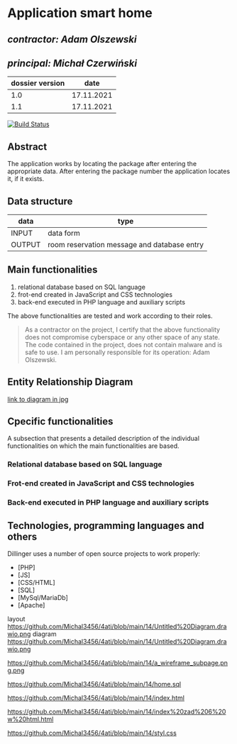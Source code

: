 # Application smart home


## _contractor: Adam Olszewski_
## _principal: Michał Czerwiński_


| dossier version | date |
| ------ | ------ |
| 1.0 | 17.11.2021 |
| 1.1 | 17.11.2021 |

[![Build Status](https://travis-ci.org/joemccann/dillinger.svg?branch=master)](https://travis-ci.org/joemccann/dillinger)

## Abstract 
The application works by locating the package after entering the appropriate data. After entering the package number the application locates it, if it exists. 

## Data structure

| data | type |
| ------ | ------ |
| INPUT | data form |
| OUTPUT | room reservation message and database entry |

## Main functionalities

1. relational database based on SQL language
1. frot-end created in JavaScript and CSS technologies
1. back-end executed in PHP language and auxiliary scripts

The above functionalities are tested and work according to their roles.

> As a contractor on the project, I certify that the above functionality 
> does not compromise cyberspace or any other space of any state. 
> The code contained in the project, does not contain malware and is safe to use. 
> I am personally responsible for its operation: Adam Olszewski.
## Entity Relationship Diagram

[link to diagram in jpg][erd]

## Cpecific functionalities

A subsection that presents a detailed description of the individual functionalities on which the main functionalities are based.

### Relational database based on SQL language

### Frot-end created in JavaScript and CSS technologies

### Back-end executed in PHP language and auxiliary scripts

## Technologies, programming languages and others

Dillinger uses a number of open source projects to work properly:

- [PHP]
- [JS]
- [CSS/HTML]
- [SQL]
- [MySql/MariaDb]
- [Apache]

 [erd]: <https://github.com/Michal3456/example_project/blob/main/sprites/Untitled%20Diagram.jpg>
 
 layout https://github.com/Michal3456/4ati/blob/main/14/Untitled%20Diagram.drawio.png
 diagram https://github.com/Michal3456/4ati/blob/main/14/Untitled%20Diagram.drawio.png
 
 
 https://github.com/Michal3456/4ati/blob/main/14/a_wireframe_subpage.png.png
 
 
 https://github.com/Michal3456/4ati/blob/main/14/home.sql
 
 
 https://github.com/Michal3456/4ati/blob/main/14/index.html
 
 
 
 https://github.com/Michal3456/4ati/blob/main/14/index%20zad%206%20w%20html.html
 
 
 https://github.com/Michal3456/4ati/blob/main/14/styl.css

